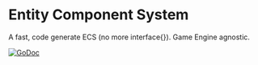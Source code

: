 # Entity Component System

A fast, code generate ECS (no more interface{}). Game Engine agnostic.

[![GoDoc](https://godoc.org/github.com/gabstv/ecs?status.svg)](https://godoc.org/github.com/gabstv/ecs)
